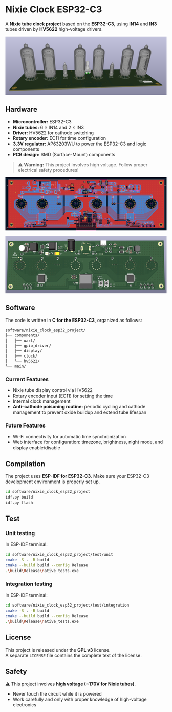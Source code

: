 # Nixie Clock ESP32-C3

A **Nixie tube clock project** based on the **ESP32-C3**, using **IN14** and **IN3** tubes driven by **HV5622** high-voltage drivers.

![3D View](https://github.com/danpham/nixie_clock/raw/master/3d_view.png)

## Hardware

- **Microcontroller:** ESP32-C3  
- **Nixie tubes:** 6 × IN14 and 2 × IN3  
- **Driver:** HV5622 for cathode switching  
- **Rotary encoder:** EC11 for time configuration  
- **3.3V regulator:** AP63203WU to power the ESP32-C3 and logic components  
- **PCB design:** SMD (Surface-Mount) components

> ⚠️ **Warning:** This project involves high voltage. Follow proper electrical safety procedures!
> 

![PCB Back](https://github.com/danpham/nixie_clock/raw/master/pcb_view.png)

![PCB Back 3D](https://github.com/danpham/nixie_clock/raw/master/pcb_view_back.png)


## Software

The code is written in **C for the ESP32-C3**, organized as follows:

```
software/nixie_clock_esp32_project/
├── components/
│   ├── uart/
│   ├── gpio_driver/
│   ├── display/
│   ├── clock/
│   └── hv5622/
└── main/
```

### Current Features

- Nixie tube display control via HV5622  
- Rotary encoder input (EC11) for setting the time  
- Internal clock management  
- **Anti–cathode poisoning routine:** periodic cycling and cathode management to prevent oxide buildup and extend tube lifespan  

### Future Features

- Wi-Fi connectivity for automatic time synchronization  
- Web interface for configuration: timezone, brightness, night mode, and display enable/disable  

## Compilation

The project uses **ESP-IDF for ESP32-C3**. Make sure your ESP32-C3 development environment is properly set up.

```bash
cd software/nixie_clock_esp32_project
idf.py build
idf.py flash
```

## Test

### Unit testing

In ESP-IDF terminal:
```bash
cd software/nixie_clock_esp32_project/test/unit
cmake -S . -B build
cmake --build build --config Release
.\build\Release\native_tests.exe
```

### Integration testing

In ESP-IDF terminal:
```bash
cd software/nixie_clock_esp32_project/test/integration
cmake -S . -B build
cmake --build build --config Release
.\build\Release\native_tests.exe
```

## License

This project is released under the **GPL v3** license.  
A separate `LICENSE` file contains the complete text of the license.


## Safety

⚠️ This project involves **high voltage (~170V for Nixie tubes)**.  
- Never touch the circuit while it is powered
- Work carefully and only with proper knowledge of high-voltage electronics

